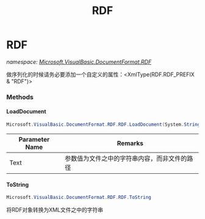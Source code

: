 ﻿---
title: RDF
---

# RDF
_namespace: [Microsoft.VisualBasic.DocumentFormat.RDF](N-Microsoft.VisualBasic.DocumentFormat.RDF.html)_

做序列化的时候请务必要添加一个自定义的属性：<XmlType(RDF.RDF_PREFIX & "RDF")>

### Methods

#### LoadDocument
```csharp
Microsoft.VisualBasic.DocumentFormat.RDF.RDF.LoadDocument(System.String)
```


|Parameter Name|Remarks|
|--------------|-------|
|Text|参数值为文件之中的字符串内容，而非文件的路径|


#### ToString
```csharp
Microsoft.VisualBasic.DocumentFormat.RDF.RDF.ToString
```
将RDF对象转换为XML文件之中的字符串




